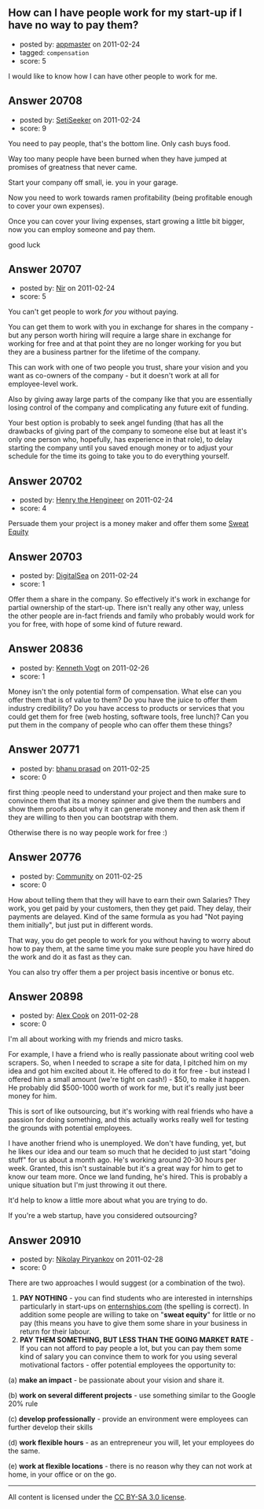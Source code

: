 ## How can I have people work for my start-up if I have no way to pay them?

- posted by: [appmaster](https://stackexchange.com/users/-1/5616-appmaster) on 2011-02-24
- tagged: `compensation`
- score: 5

I would like to know how I can have other people to work for me.


## Answer 20708

- posted by: [SetiSeeker](https://stackexchange.com/users/-1/8044-setiseeker) on 2011-02-24
- score: 9

You need to pay people, that's the bottom line. Only cash buys food.

Way too many people have been burned when they have jumped at promises of greatness that never came.

Start your company off small, ie. you in your garage.

Now you need to work towards ramen profitability (being profitable enough to cover your own expenses).

Once you can cover your living expenses, start growing a little bit bigger, now you can employ someone and pay them.

good luck


## Answer 20707

- posted by: [Nir](https://stackexchange.com/users/-1/4237-nir) on 2011-02-24
- score: 5

You can't get people to work *for you* without paying.

You can get them to work with you in exchange for shares in the company - but any person worth hiring will require a large share in exchange for working for free and at that point they are no longer working for you but they are a business partner for the lifetime of the company.

This can work with one of two people you trust, share your vision and you want as co-owners of the company - but it doesn't work at all for employee-level work.

Also by giving away large parts of the company like that you are essentially losing control of the company and complicating any future exit of funding.

Your best option is probably to seek angel funding (that has all the drawbacks of giving part of the company to someone else but at least it's only one person who, hopefully, has experience in that role), to delay starting the company until you saved enough money or to adjust your schedule for the time its going to take you to do everything yourself.


## Answer 20702

- posted by: [Henry the Hengineer](https://stackexchange.com/users/-1/1692-henry-the-hengineer) on 2011-02-24
- score: 4

<p>Persuade them your project is a money maker and offer them some <a href="http://en.wikipedia.org/wiki/Sweat_equity" rel="nofollow">Sweat Equity</a></p>



## Answer 20703

- posted by: [DigitalSea](https://stackexchange.com/users/-1/7816-digitalsea) on 2011-02-24
- score: 1

Offer them a share in the company. So effectively it's work in exchange for partial ownership of the start-up. There isn't really any other way, unless the other people are in-fact friends and family who probably would work for you for free, with hope of some kind of future reward.


## Answer 20836

- posted by: [Kenneth Vogt](https://stackexchange.com/users/-1/6736-kenneth-vogt) on 2011-02-26
- score: 1

Money isn't the only potential form of compensation. What else can you offer them that is of value to them? Do you have the juice to offer them industry credibility? Do you have access to products or services that you could get them for free (web hosting, software tools, free lunch)? Can you put them in the company of people who can offer them these things?


## Answer 20771

- posted by: [bhanu prasad](https://stackexchange.com/users/-1/7050-bhanu-prasad) on 2011-02-25
- score: 0

first thing :people need to understand your project and then make sure to convince them that its a money spinner and give them the numbers and show them proofs about why it can generate money and then ask them if they are willing to then you can bootstrap with them.

Otherwise there is no way people work for free :)


## Answer 20776

- posted by: [Community](https://stackexchange.com/users/-1/-1-community) on 2011-02-25
- score: 0

How about telling them that they will have to earn their own Salaries?  They work, you get paid by your customers, then they get paid.  They delay, their payments are delayed.  Kind of the same formula as you had "Not paying them initially", but just put in different words. 

That way, you do get people to work for you without having to worry about how to pay them, at the same time you make sure people you have hired do the work and do it as fast as they can.

You can also try offer them a per project basis incentive or bonus etc.


## Answer 20898

- posted by: [Alex Cook](https://stackexchange.com/users/-1/6128-alex-cook) on 2011-02-28
- score: 0

I'm all about working with my friends and micro tasks.

For example, I have a friend who is really passionate about writing cool web scrapers.  So, when I needed to scrape a site for data, I pitched him on my idea and got him excited about it.  He offered to do it for free - but instead I offered him a small amount (we're tight on cash!) - $50, to make it happen.  He probably did $500-1000 worth of work for me, but it's really just beer money for him.

This is sort of like outsourcing, but it's working with real friends who have a passion for doing something, and this actually works really well for testing the grounds with potential employees.

I have another friend who is unemployed.  We don't have funding, yet, but he likes our idea and our team so much that he decided to just start "doing stuff" for us about a month ago.  He's working around 20-30 hours per week.  Granted, this isn't sustainable but it's a great way for him to get to know our team more.  Once we land funding, he's hired.  This is probably a unique situation but I'm just throwing it out there.

It'd help to know a little more about what you are trying to do.

If you're a web startup, have you considered outsourcing?




## Answer 20910

- posted by: [Nikolay Piryankov](https://stackexchange.com/users/-1/8046-nikolay-piryankov) on 2011-02-28
- score: 0

<p>There are two approaches I would suggest (or a combination of the two).</p>

<ol>
<li><strong>PAY NOTHING</strong> - you can find students who are interested in internships particularly in start-ups on <a href="http://www.enternships.com" rel="nofollow">enternships.com</a> (the spelling is correct). In addition some people are willing to take on "<strong>sweat equity</strong>" for little or no pay (this means you have to give them some share in your business in return for their labour.</li>
<li><strong>PAY THEM SOMETHING, BUT LESS THAN THE GOING MARKET RATE</strong> - If you can not afford to pay people a lot, but you can pay them some kind of salary you can convince them to work for you using several motivational factors - offer potential employees the opportunity to:</li>
</ol>

<p>(a) <strong>make an impact</strong> - be passionate about your vision and share it.</p>

<p>(b) <strong>work on several different projects</strong> - use something similar to the Google 20% rule</p>

<p>(c) <strong>develop professionally</strong> - provide an environment were employees can further develop their skills</p>

<p>(d) <strong>work flexible hours</strong> - as an entrepreneur you will, let your employees do the same.</p>

<p>(e) <strong>work at flexible locations</strong> - there is no reason why they can not work at home, in your office or on the go.</p>




---

All content is licensed under the [CC BY-SA 3.0 license](https://creativecommons.org/licenses/by-sa/3.0/).
